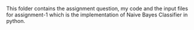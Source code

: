 This folder contains the assignment question, my code and the input files for assignment-1 which is the implementation of Naive Bayes Classifier in python.
